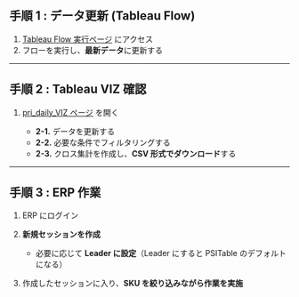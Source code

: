 ## 手順 1 : データ更新 (Tableau Flow)

1. [Tableau Flow 実行ページ](https://prod-apnortheast-a.online.tableau.com/#/site/tential/flows/858075/overview) にアクセス
2. フローを実行し、**最新データ**に更新する

---

## 手順 2 : Tableau VIZ 確認

1. [pri\_daily\_VIZ ページ](https://prod-apnortheast-a.online.tableau.com/#/site/tential/views/pri_daily_VIZ/5?:iid=1) を開く

   * **2-1.** データを更新する
   * **2-2.** 必要な条件でフィルタリングする
   * **2-3.** クロス集計を作成し、**CSV 形式でダウンロード**する

---

## 手順 3 : ERP 作業

1. ERP にログイン
2. **新規セッションを作成**

   * 必要に応じて **Leader に設定**（Leader にすると PSITable のデフォルトになる）
3. 作成したセッションに入り、**SKU を絞り込みながら作業を実施**
